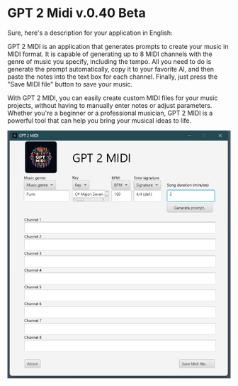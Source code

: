 # GPT 2 Midi v.0.40 Beta

Sure, here's a description for your application in English:

GPT 2 MIDI is an application that generates prompts to create your music in MIDI format. It is capable of generating up to 8 MIDI channels with the genre of music you specify, including the tempo. All you need to do is generate the prompt automatically, copy it to your favorite AI, and then paste the notes into the text box for each channel. Finally, just press the "Save MIDI file" button to save your music.

With GPT 2 MIDI, you can easily create custom MIDI files for your music projects, without having to manually enter notes or adjust parameters. Whether you're a beginner or a professional musician, GPT 2 MIDI is a powerful tool that can help you bring your musical ideas to life.


![](https://github.com/deenbee/GPT_2_Midi/blob/main/screen1.jpg)
